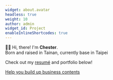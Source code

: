 ```yaml
---
widget: about.avatar
headless: true
weight: 10
author: admin
widget_id: Project
enableInlineShortcodes: true
---
```


👋🏻 Hi, there! I'm **Chester**. <br>
Born and raised in Tainan, currently base in Taipei <br>
<!-- life components: 🌅 🎸 🎧 🐶 📺 💻 🚴🏼 -->
<!-- <i class="fa-brands fa-spotify" style="color: #146aff;"></i> -->
Check out my [resumé](/about/) and portfolio below!

<div>
<a href="/about/#contact" class="cta-button {{ .Get "style" }}">
    Help you build up business contents <i class="fa-solid fa-arrow-turn-down"></i>
  </a>
</div>

<br>

<!-- {style="font-size: 1.5rem; background: #FFB76B; background: linear-gradient(to right, #FFB76B 20%, #FFA73D 30%, #FF7C00 60%, #FF2204 100%); -webkit-background-clip: text; -webkit-text-fill-color: transparent;"} -->


